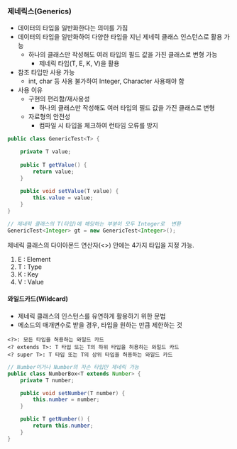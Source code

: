 ### 제네릭스(Generics)
- 데이터의 타입을 일반화한다는 의미를 가짐
- 데이터의 타입을 일반화하여 다양한 타입을 지닌 제네릭 클래스 인스턴스로 활용 가능
    - 하나의 클래스만 작성해도 여러 타입의 필드 값을 가진 클래스로 변형 가능
      - 제네릭 타입(T, E, K, V)을 활용
- 참조 타입만 사용 가능
  - int, char 등 사용 불가하여 Integer, Character 사용해야 함
- 사용 이유
  - 구현의 편리함/재사용성
    - 하나의 클래스만 작성해도 여러 타입의 필드 값을 가진 클래스로 변형
  - 자료형의 안전성
    - 컴파일 시 타입을 체크하여 런타임 오류를 방지
  

```java
public class GenericTest<T> {

	private T value;
	
	public T getValue() {
		return value;
	}
	
	public void setValue(T value) {
		this.value = value;
	}
}

// 제네릭 클래스의 T(타입)에 해당하는 부분이 모두 Integer로  변환
GenericTest<Integer> gt = new GenericTest<Integer>();
```

제네릭 클래스의 다이아몬드 연산자(<>) 안에는 4가지 타입을 지정 가능.
1. E : Element
2. T : Type
3. K : Key
4. V : Value

#### 와일드카드(Wildcard)
- 제네릭 클래스의 인스턴스를 유연하게 활용하기 위한 문법
- 메소드의 매개변수로 받을 경우, 타입을 원하는 만큼 제한하는 것

```
<?>: 모든 타입을 허용하는 와일드 카드
<? extends T>: T 타입 또는 T의 하위 타입을 허용하는 와일드 카드
<? super T>: T 타입 또는 T의 상위 타입을 허용하는 와일드 카드
```

```java
// Number이거나 Number의 자손 타입만 제네릭 가능
public class NumberBox<T extends Number> { 
    private T number;

    public void setNumber(T number) {
        this.number = number;
    }

    public T getNumber() {
        return this.number;
    }
}
```
